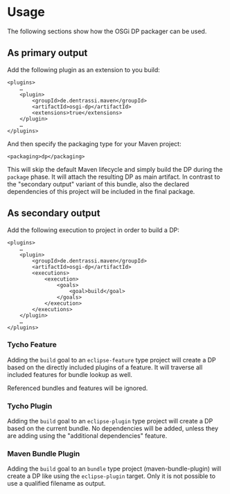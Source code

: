 # Usage

The following sections show how the OSGi DP packager can be used.

## As primary output

Add the following plugin as an extension to you build:

    <plugins>
        …
        <plugin>
            <groupId>de.dentrassi.maven</groupId>
            <artifactId>osgi-dp</artifactId>
            <extensions>true</extensions>
        </plugin>
        …
    </plugins>
    
And then specify the packaging type for your Maven project:

	<packaging>dp</packaging>
	
This will skip the default Maven lifecycle and simply build the DP during the `package` phase. It will
attach the resulting DP as main artifact. In contrast to the "secondary output" variant of this bundle,
also the declared dependencies of this project will be included in the final package.   
  
## As secondary output

Add the following execution to project in order to build a DP:

    <plugins>
        …
        <plugin>
            <groupId>de.dentrassi.maven</groupId>
            <artifactId>osgi-dp</artifactId>
            <executions>
                <execution>
                    <goals>
                        <goal>build</goal>
                    </goals>
                </execution>
            </executions>
        </plugin>
        …
    </plugins>
  
### Tycho Feature

Adding the `build` goal to an `eclipse-feature` type project will create a DP based on the directly
included plugins of a feature. It will traverse all included features for bundle lookup as well.

Referenced bundles and features will be ignored.

### Tycho Plugin

Adding the `build` goal to an `eclipse-plugin` type project will create a DP based on the current bundle.
No dependencies will be added, unless they are adding using the "additional dependencies" feature. 

### Maven Bundle Plugin

Adding the `build` goal to an `bundle` type project (maven-bundle-plugin) will create a DP like using the `eclipse-plugin` target. Only it is not possible to use a qualified filename as output.